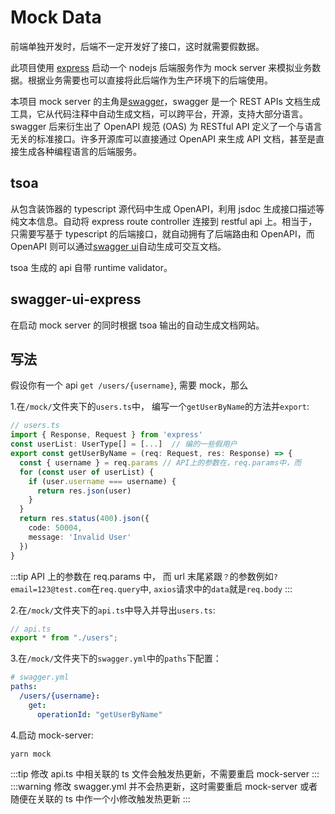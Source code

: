 # Mock Data

前端单独开发时，后端不一定开发好了接口，这时就需要假数据。

此项目使用 [express](https://expressjs.com/) 启动一个 nodejs 后端服务作为 mock server 来模拟业务数据。根据业务需要也可以直接将此后端作为生产环境下的后端使用。

本项目 mock server 的主角是[swagger](https://swagger.io)，swagger 是一个 REST APIs 文档生成工具，它从代码注释中自动生成文档，可以跨平台，开源，支持大部分语言。swagger 后来衍生出了 OpenAPI 规范 (OAS) 为 RESTful API 定义了一个与语言无关的标准接口。许多开源库可以直接通过 OpenAPI 来生成 API 文档，甚至是直接生成各种编程语言的后端服务。

## tsoa <Badge type="tip" text="new" vertical="middle" />

从包含装饰器的 typescript 源代码中生成 OpenAPI，利用 jsdoc 生成接口描述等纯文本信息。自动将 express route controller 连接到 restful api 上。相当于，只需要写基于 typescript 的后端接口，就自动拥有了后端路由和 OpenAPI，而 OpenAPI 则可以通过[swagger ui](https://swagger.io/tools/swagger-ui/)自动生成可交互文档。

tsoa 生成的 api 自带 runtime validator。

## swagger-ui-express

在启动 mock server 的同时根据 tsoa 输出的自动生成文档网站。

## 写法

假设你有一个 api `get /users/{username}`, 需要 mock，那么

1.在`/mock/`文件夹下的`users.ts`中， 编写一个`getUserByName`的方法并`export`:

```ts
// users.ts
import { Response, Request } from 'express'
const userList: UserType[] = [...]  // 编的一些假用户
export const getUserByName = (req: Request, res: Response) => {
  const { username } = req.params // API上的参数在，req.params中，而
  for (const user of userList) {
    if (user.username === username) {
      return res.json(user)
    }
  }
  return res.status(400).json({
    code: 50004,
    message: 'Invalid User'
  })
}
```

:::tip
API 上的参数在 req.params 中，
而 url 末尾紧跟`？`的参数例如`?email=123@test.com`在`req.query`中,
`axios`请求中的`data`就是`req.body`
:::

2.在`/mock/`文件夹下的`api.ts`中导入并导出`users.ts`:

```ts
// api.ts
export * from "./users";
```

3.在`/mock/`文件夹下的`swagger.yml`中的`paths`下配置：

```yaml
# swagger.yml
paths:
  /users/{username}:
    get:
      operationId: "getUserByName"
```

4.启动 mock-server:

```shell script
yarn mock
```

:::tip
修改 api.ts 中相关联的 ts 文件会触发热更新，不需要重启 mock-server
:::
:::warning
修改 swagger.yml 并不会热更新，这时需要重启 mock-server 或者随便在关联的 ts 中作一个小修改触发热更新
:::
